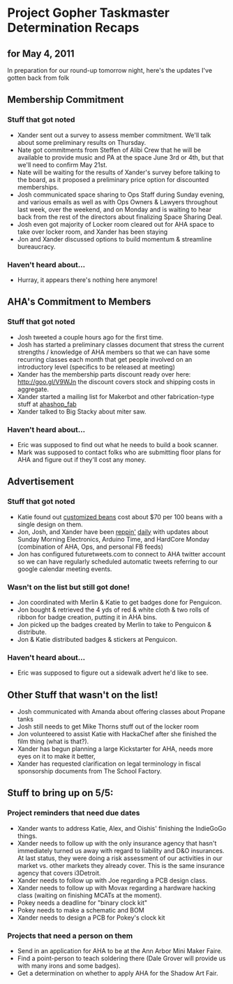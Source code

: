 Project Gopher Taskmaster Determination Recaps
==============================================
for May 4, 2011
---------------

In preparation for our round-up tomorrow night, here's the updates I've gotten back from folk

Membership Commitment
---------------------
### Stuff that got noted
+ Xander sent out a survey to assess member commitment. We'll talk about some preliminary results on Thursday.
+ Nate got commitments from Steffen of Alibi Crew that he will be available to provide music and PA at the space June 3rd or 4th, but that we'll need to confirm May 21st.
+ Nate will be waiting for the results of Xander's survey before talking to the board, as it proposed a preliminary price option for discounted memberships.
+ Josh communicated space sharing to Ops Staff during Sunday evening, and various emails as well as with Ops Owners & Lawyers throughout last week, over the weekend, and on Monday and is waiting to hear back from the rest of the directors about finalizing Space Sharing Deal.
+ Josh even got majority of Locker room cleared out for AHA space to take over locker room, and Xander has been staying 
+ Jon and Xander discussed options to build momentum & streamline bureaucracy.

### Haven't heard about...
+ Hurray, it appears there's nothing here anymore!


AHA's Commitment to Members
---------------------------
### Stuff that got noted
+ Josh tweeted a couple hours ago for the first time.
+ Josh has started a preliminary classes document that stress the current strengths / knowledge of AHA members so that we can have some recurring classes each month that get people involved on an introductory level (specifics to be released at meeting)
+ Xander has the membership parts discount ready over here: http://goo.gl/V9WJn the discount covers stock and shipping costs in aggregate.
+ Xander started a mailing list for Makerbot and other fabrication-type stuff at [ahashop_fab](http://groups.google.com/group/ahashop_fab/browse_thread/thread/9ece296853fee3a4)
+ Xander talked to Big Stacky about miter saw.

### Haven't heard about...
- Eric was supposed to find out what he needs to build a book scanner.
- Mark was supposed to contact folks who are submitting floor plans for AHA and figure out if they'll cost any money.

Advertisement
-------------
### Stuff that got noted
+ Katie found out [customized beans](http://www.littlethingsfavors.com/peplmabefa.html) cost about $70 per 100 beans with a single design on them.
+ Jon, Josh, and Xander have been [reppin'](http://twitter.com/#!/AllHandsActive) [daily](http://www.facebook.com/pages/AHA-All-Hands-Active/300100514925) with updates about Sunday Morning Electronics, Arduino Time, and HardCore Monday (combination of AHA, Ops, and personal FB feeds)
+ Jon has configured futuretweets.com to connect to AHA twitter account so we can have regularly scheduled automatic tweets referring to our google calendar meeting events.

### Wasn't on the list but still got done!
+ Jon coordinated with Merlin & Katie to get badges done for Penguicon.
+ Jon bought & retrieved the 4 yds of red & white cloth & two rolls of ribbon for badge creation, putting it in AHA bins.
+ Jon picked up the badges created by Merlin to take to Penguicon & distribute.
+ Jon & Katie distributed badges & stickers at Penguicon.

### Haven't heard about...
- Eric was supposed to figure out a sidewalk advert he'd like to see.

Other Stuff that wasn't on the list!
------------------------------------
+ Josh communicated with Amanda about offering classes about Propane tanks
+ Josh still needs to get Mike Thorns stuff out of the locker room
+ Jon volunteered to assist Katie with HackaChef after she finished the film thing (what is that?).
+ Xander has begun planning a large Kickstarter for AHA, needs more eyes on it to make it better,
+ Xander has requested clarification on legal terminology in fiscal sponsorship documents from The School Factory.

Stuff to bring up on 5/5:
-------------------------
### Project reminders that need due dates
+ Xander wants to address Katie, Alex, and Oishis' finishing the IndieGoGo things.
+ Xander needs to follow up with the only insurance agency that hasn't immediately turned us away with regard to liability and D&O insurances. At last status, they were doing a risk assessment of our activities in our market vs. other markets they already cover. This is the same insurance agency that covers i3Detroit.
+ Xander needs to follow up with Joe regarding a PCB design class.
+ Xander needs to follow up with Movax regarding a hardware hacking class (waiting on finishing MCATs at the moment).
+ Pokey needs a deadline for "binary clock kit"
+ Pokey needs to make a schematic and BOM
+ Xander needs to design a PCB for Pokey's clock kit

### Projects that need a person on them
+ Send in an application for AHA to be at the Ann Arbor Mini Maker Faire.
+ Find a point-person to teach soldering there (Dale Grover will provide us with many irons and some badges).
+ Get a determination on whether to apply AHA for the Shadow Art Fair.

